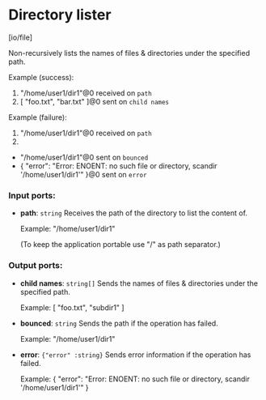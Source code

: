 # Directory lister

[io/file]

Non-recursively lists the names of files & directories under the specified path.

Example (success): 
1. "/home/user1/dir1"@0 received on `path`
2. [ "foo.txt", "bar.txt" ]@0 sent on `child names`

Example (failure): 
1. "/home/user1/dir1"@0 received on `path`
2. 
- "/home/user1/dir1"@0 sent on `bounced`
- {
  "error": "Error: ENOENT: no such file or directory, scandir '/home/user1/dir1'"
}@0 sent on `error`

### Input ports:

* __path__: `string`
    Receives the path of the directory to list the content of.
    
    Example:
    "/home/user1/dir1"
    
    (To keep the application portable use "/" as path separator.)



### Output ports:

* __child names__: `string[]`
    Sends the names of files & directories under the specified path.
    
    Example:
    [
      "foo.txt",
      "subdir1"
    ]



* __bounced__: `string`
    Sends the path if the operation has failed.
    
    Example:
    "/home/user1/dir1"



* __error__: `{"error" :string}`
    Sends error information if the operation has failed.
    
    Example: 
    {
      "error": "Error: ENOENT: no such file or directory, scandir '/home/user1/dir1'"
    }



